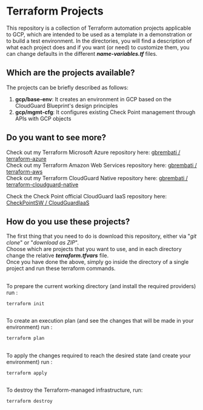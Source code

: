 # Terraform Projects
This repository is a collection of Terraform automation projects applicable to GCP, which are intended to be used as a template in a demonstration or to build a test environment.  In the directories, you will find a description of what each project does and if you want (or need) to customize them, you can change defaults in the different __*name-variables.tf*__ files. 

## Which are the projects available?
The projects can be briefly described as follows:
1. **gcp/base-env**: It creates an environment in GCP based on the CloudGuard Blueprint's design principles
2. **gcp/mgmt-cfg**: It configures existing Check Point management through APIs with GCP objects

## Do you want to see more? 
Check out my Terraform Microsoft Azure repository here: [gbrembati / terraform-azure](https://github.com/gbrembati/terraform-azure)   
Check out my Terraform Amazon Web Services repository here: [gbrembati / terraform-aws](https://github.com/gbrembati/terraform-aws)   
Check out my Terraform CloudGuard Native repository here: [gbrembati / terraform-cloudguard-native](https://github.com/gbrembati/terraform-cloudguard-native)   
   
Check the Check Point official CloudGuard IaaS repository here: [CheckPointSW / CloudGuardIaaS](https://github.com/CheckPointSW/CloudGuardIaaS)

## How do you use these projects?
The first thing that you need to do is download this repository, either via "*git clone*" or "*download as ZIP*".  
Choose which are projects that you want to use, and in each directory change the relative __*terraform.tfvars*__ file.   
Once you have done the above, simply go inside the directory of a single project and run these terraform commands.

##
To prepare the current working directory (and install the required providers) run :
```hcl
terraform init 
```
##
To create an execution plan (and see the changes that will be made in your environment) run :
```hcl
terraform plan
``` 
##
To apply the changes required to reach the desired state (and create your environment) run :
```hcl
terraform apply
```
## 
To destroy the Terraform-managed infrastructure, run:
```hcl
terraform destroy
```